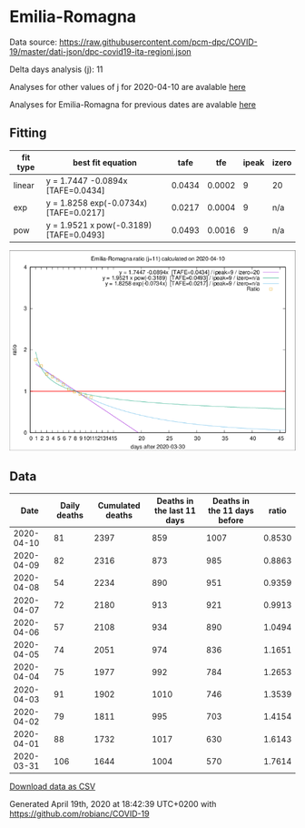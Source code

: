 # Emilia-Romagna

Data source: https://raw.githubusercontent.com/pcm-dpc/COVID-19/master/dati-json/dpc-covid19-ita-regioni.json

Delta days analysis (j): 11

Analyses for other values of j for 2020-04-10 are avalable [here](../2020-04-10/README.md)

Analyses for Emilia-Romagna for previous dates are avalable [here](../README.md)

## Fitting 
|fit type|best fit equation|tafe|tfe|ipeak|izero|
|-------|-----|--------|------|---|---|
|linear|y = 1.7447 -0.0894x  [TAFE=0.0434]|0.0434|0.0002|9|20|
|exp|y = 1.8258 exp(-0.0734x)  [TAFE=0.0217]|0.0217|0.0004|9|n/a|
|pow|y = 1.9521 x pow(-0.3189)  [TAFE=0.0493]|0.0493|0.0016|9|n/a|

![Plot](COVID-19_emilia-romagna_j11_2020-04-10.png)

## Data
|Date|Daily deaths|Cumulated deaths|Deaths in the last 11 days|Deaths in the 11 days before|ratio|
|----|----------|-----------|-------|--------------------|-----|
|2020-04-10|81|2397|859|1007|0.8530|
|2020-04-09|82|2316|873|985|0.8863|
|2020-04-08|54|2234|890|951|0.9359|
|2020-04-07|72|2180|913|921|0.9913|
|2020-04-06|57|2108|934|890|1.0494|
|2020-04-05|74|2051|974|836|1.1651|
|2020-04-04|75|1977|992|784|1.2653|
|2020-04-03|91|1902|1010|746|1.3539|
|2020-04-02|79|1811|995|703|1.4154|
|2020-04-01|88|1732|1017|630|1.6143|
|2020-03-31|106|1644|1004|570|1.7614|

[Download data as CSV](COVID-19_emilia-romagna_j11_2020-04-10.csv)

Generated April 19th, 2020 at 18:42:39 UTC+0200 with https://github.com/robianc/COVID-19
